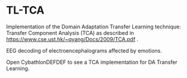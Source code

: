 # TL-TCA

Implementation of the Domain Adaptation Transfer Learning technique: Transfer Component Analysis (TCA) as described in https://www.cse.ust.hk/~qyang/Docs/2009/TCA.pdf .

EEG decoding of electroencephalograms affected by emotions.


Open CybathlonDEFDEF to see a TCA implementation for DA Transfer Learning.
